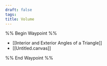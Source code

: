 ```yaml
---
draft: false
tags:
title: Volume
---
```

%% Begin Waypoint %%
- [[Interior and Exterior Angles of a Triangle]]
- [[Untitled.canvas]]

%% End Waypoint %%